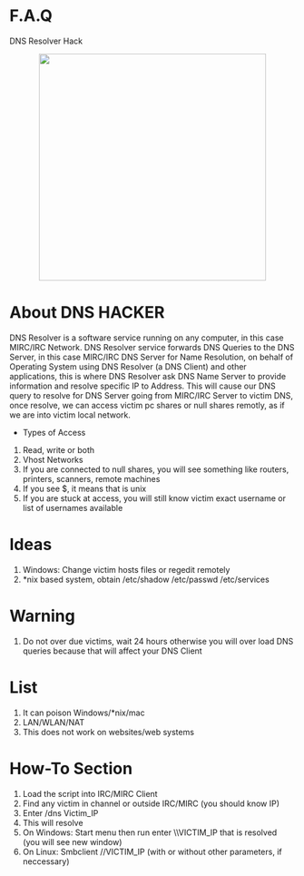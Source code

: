 # F.A.Q
DNS Resolver Hack

<div align="center">
    <img src="" width="400px"</img> 
</div>


# About DNS HACKER
DNS Resolver is a software service running on any computer, in this case MIRC/IRC Network. DNS Resolver service forwards DNS 
Queries to the DNS Server, in this case MIRC/IRC DNS Server for Name Resolution, on behalf of Operating System using DNS
Resolver (a DNS Client) and other applications, this is where DNS Resolver ask DNS Name Server to provide information and
resolve specific IP to Address. This will cause our DNS query to resolve for DNS Server going from MIRC/IRC Server to
victim DNS, once resolve, we can access victim pc shares or null shares remotly, as if we are into victim local network.
- Types of Access
1. Read, write or both
2. Vhost Networks
5. If you are connected to null shares, you will see something like routers, printers, scanners, remote machines
6. If you see $, it means that is unix
7. If you are stuck at access, you will still know victim exact username or list of usernames available

# Ideas
1. Windows: Change victim hosts files or regedit remotely
3. *nix based system, obtain /etc/shadow /etc/passwd /etc/services

# Warning
1. Do not over due victims, wait 24 hours otherwise you will over load DNS queries because that will affect your DNS Client

# List
1. It can poison Windows/*nix/mac
2. LAN/WLAN/NAT
3. This does not work on websites/web systems

# How-To Section
1. Load the script into IRC/MIRC Client
2. Find any victim in channel or outside IRC/MIRC (you should know IP)
3. Enter /dns Victim_IP
4. This will resolve
5. On Windows: Start menu then run enter \\\VICTIM_IP that is resolved (you will see new window)
5. On Linux: Smbclient //VICTIM_IP (with or without other parameters, if neccessary)
